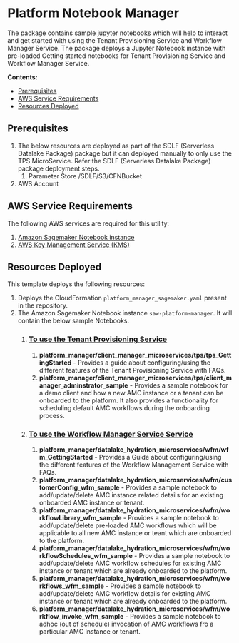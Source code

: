 # Platform Notebook Manager
The package contains sample jupyter notebooks which will help to interact and get started with using the Tenant Provisioning Service and Workflow Manager Service. 
The package deploys a Jupyter Notebook instance with pre-loaded Getting started notebooks for Tenant Provisioning Service and Workflow Manager Service.


**Contents:**

* [Prerequisites](#prerequisites)
* [AWS Service Requirements](#aws-service-requirements)
* [Resources Deployed](#resources-deployed)

## Prerequisites
1. The below resources are deployed as part of the SDLF (Serverless Datalake Package) package but it can deployed manually to only use the TPS MicroService. Refer the SDLF (Serverless Datalake Package) package deployment steps.
    1. Parameter Store /SDLF/S3/CFNBucket
2. AWS Account

## AWS Service Requirements

The following AWS services are required for this utility:

 1. [Amazon Sagemaker Notebook instance](https://docs.aws.amazon.com/sagemaker/latest/dg/nbi.html)
 2. [AWS Key Management Service (KMS)](https://aws.amazon.com/kms/)
 
## Resources Deployed
This template deploys the following resources:
1. Deploys the CloudFormation `platform_manager_sagemaker.yaml` present in the repository.
2. The Amazon Sagemaker Notebook instance `saw-platform-manager`. It will contain the below sample Notebooks.
    1. ### [To use the Tenant Provisioning Service](../CustomerManagementService/TenantProvisioningService/sdlf-tps-pipeline/README.md)
        1. **platform_manager/client_manager_microservices/tps/tps_GettingStarted** - Provides a guide about configuring/using the different features of the Tenant Provisioning Service with FAQs.
        2. **platform_manager/client_manager_microservices/tps/client_manager_adminstrator_sample** - Provides a sample notebook for a demo client and how a new AMC instance or a tenant can be onboarded to the platform. It also provides a functionality for scheduling default AMC workflows during the onboarding process.
    2. ### [To use the Workflow Manager Service Service](../DataLakeHydrationMicroservices/WorkflowManagerService/sdlf-wfm-pipeline/README.md)
        1. **platform_manager/datalake_hydration_microservices/wfm/wfm_GettingStarted** - Provides a Guide about configuring/using the different features of the Workflow Management Service with FAQs.
        2. **platform_manager/datalake_hydration_microservices/wfm/customerConfig_wfm_sample** - Provides a sample notebook to add/update/delete AMC instance related details for an existing onboarded AMC instance or tenant.
        3. **platform_manager/datalake_hydration_microservices/wfm/workflowLibrary_wfm_sample** - Provides a sample notebook to add/update/delete pre-loaded AMC workflows which will be applicable to all new AMC instance or teant which are onboarded to the platform.
        4. **platform_manager/datalake_hydration_microservices/wfm/workflowSchedules_wfm_sample** - Provides a sample notebook to add/update/delete AMC workflow schedules for existing AMC instance or tenant which are already onboarded to the platform.
        5. **platform_manager/datalake_hydration_microservices/wfm/workflows_wfm_sample** - Provides a sample notebook to add/update/delete AMC workflow details for existing AMC instance or tenant which are already onboarded to the platform.
        6. **platform_manager/datalake_hydration_microservices/wfm/workflow_invoke_wfm_sample** - Provides a sample notebook to adhoc (out of schedule) invocation of AMC workflows fro a particular AMC instance or tenant.
